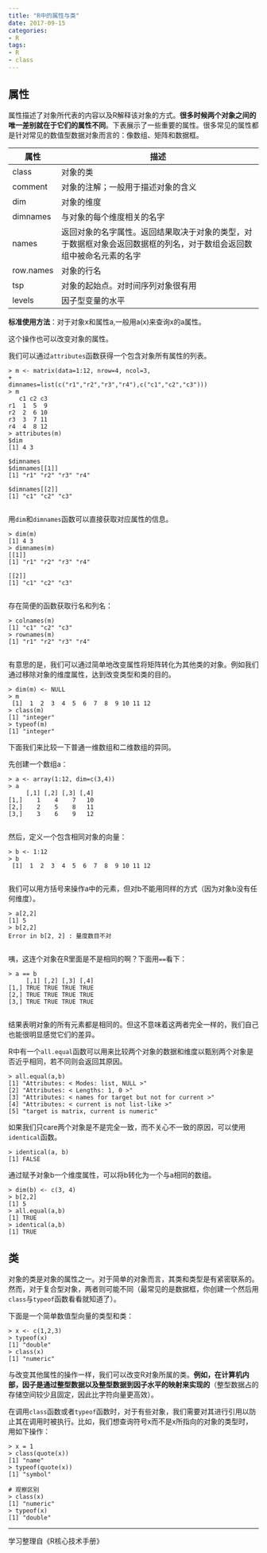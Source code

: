 ```yaml
---
title: "R中的属性与类"
date: 2017-09-15
categories: 
- R
tags:
- R
- class
---
```


## 属性

属性描述了对象所代表的内容以及R解释该对象的方式。**很多时候两个对象之间的唯一差别就在于它们的属性不同**。下表展示了一些重要的属性。很多常见的属性都是针对常见的数值型数据对象而言的：像数组、矩阵和数据框。

<!-- more -->

| 属性        | 描述                                       |
| --------- | ---------------------------------------- |
| class     | 对象的类                                     |
| comment   | 对象的注解；一般用于描述对象的含义                        |
| dim       | 对象的维度                                    |
| dimnames  | 与对象的每个维度相关的名字                            |
| names     | 返回对象的名字属性。返回结果取决于对象的类型，对于数据框对象会返回数据框的列名，对于数组会返回数组中被命名元素的名字 |
| row.names | 对象的行名                                    |
| tsp       | 对象的起始点。对时间序列对象很有用                        |
| levels    | 因子型变量的水平                                 |

**标准使用方法**：对于对象x和属性a,一般用a(x)来查询x的a属性。

这个操作也可以改变对象的属性。

我们可以通过`attributes`函数获得一个包含对象所有属性的列表。

```
> m <- matrix(data=1:12, nrow=4, ncol=3,
+              dimnames=list(c("r1","r2","r3","r4"),c("c1","c2","c3")))
> m
   c1 c2 c3
r1  1  5  9
r2  2  6 10
r3  3  7 11
r4  4  8 12
> attributes(m)
$dim
[1] 4 3

$dimnames
$dimnames[[1]]
[1] "r1" "r2" "r3" "r4"

$dimnames[[2]]
[1] "c1" "c2" "c3"


```

用`dim`和`dimnames`函数可以直接获取对应属性的信息。

```
> dim(m)
[1] 4 3
> dimnames(m)
[[1]]
[1] "r1" "r2" "r3" "r4"

[[2]]
[1] "c1" "c2" "c3"


```

存在简便的函数获取行名和列名：

```
> colnames(m)
[1] "c1" "c2" "c3"
> rownames(m)
[1] "r1" "r2" "r3" "r4"


```

有意思的是，我们可以通过简单地改变属性将矩阵转化为其他类的对象。例如我们通过移除对象的维度属性，达到改变类型和类的目的。

```
> dim(m) <- NULL
> m
 [1]  1  2  3  4  5  6  7  8  9 10 11 12
> class(m)
[1] "integer"
> typeof(m)
[1] "integer"

```

下面我们来比较一下普通一维数组和二维数组的异同。

先创建一个数组a：

```
> a <- array(1:12, dim=c(3,4))
> a
     [,1] [,2] [,3] [,4]
[1,]    1    4    7   10
[2,]    2    5    8   11
[3,]    3    6    9   12


```

然后，定义一个包含相同对象的向量：

```
> b <- 1:12
> b
 [1]  1  2  3  4  5  6  7  8  9 10 11 12


```

我们可以用方括号来操作a中的元素，但对b不能用同样的方式（因为对象b没有任何维度）。

```
> a[2,2]
[1] 5
> b[2,2]
Error in b[2, 2] : 量度数目不对


```

咦，这连个对象在R里面是不是相同的啊？下面用`==`看下：

```
> a == b
     [,1] [,2] [,3] [,4]
[1,] TRUE TRUE TRUE TRUE
[2,] TRUE TRUE TRUE TRUE
[3,] TRUE TRUE TRUE TRUE


```

结果表明对象的所有元素都是相同的。但这不意味着这两者完全一样的，我们自己也能很明显感觉它们的差异。

R中有一个`all.equal`函数可以用来比较两个对象的数据和维度以甄别两个对象是否近乎相同，若不同则会返回其原因。

```
> all.equal(a,b)
[1] "Attributes: < Modes: list, NULL >"                   
[2] "Attributes: < Lengths: 1, 0 >"                       
[3] "Attributes: < names for target but not for current >"
[4] "Attributes: < current is not list-like >"            
[5] "target is matrix, current is numeric"   

```

如果我们只care两个对象是不是完全一致，而不关心不一致的原因，可以使用`identical`函数。

```
> identical(a, b)
[1] FALSE

```

通过赋予对象b一个维度属性，可以将b转化为一个与a相同的数组。

```
> dim(b) <- c(3, 4)
> b[2,2]
[1] 5
> all.equal(a,b)
[1] TRUE
> identical(a,b)
[1] TRUE

```

## 类

对象的类是对象的属性之一。对于简单的对象而言，其类和类型是有紧密联系的。然而，对于复合型对象，两者则可能不同（最常见的是数据框，你创建一个然后用`class`与`typeof`函数看看就知道了）。

下面是一个简单数值型向量的类型和类：

```
> x <- c(1,2,3)
> typeof(x)
[1] "double"
> class(x)
[1] "numeric"

```

与改变其他属性的操作一样，我们可以改变R对象所属的类。**例如，在计算机内部，因子是通过整型数据以及整型数据到因子水平的映射来实现的**（整型数据占的存储空间较少且固定，因此比字符向量更高效）。

在调用`class`函数或者`typeof`函数时，对于有些对象，我们需要对其进行引用以防止其在调用时被执行。比如，我们想查询符号x而不是x所指向的对象的类型时，用如下操作：

```
> x = 1
> class(quote(x))
[1] "name"
> typeof(quote(x))
[1] "symbol"

# 观察区别
> class(x)
[1] "numeric"
> typeof(x)
[1] "double"

```

------

学习整理自《R核心技术手册》
